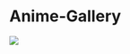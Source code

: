 # Anime-Gallery

<img src="https://5.imimg.com/data5/MJ/QE/MV/SELLER-21032740/work-under-maintenance-sign-board-500x500.jpg"></img>
